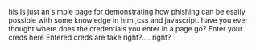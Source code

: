 his is just an simple page for demonstrating how phishing can be esaily possible with some knowledge in html,css and javascript.
have you ever thought where does the credentials you enter in a page go?
Enter your creds here
Entered creds are fake right?.....right?
